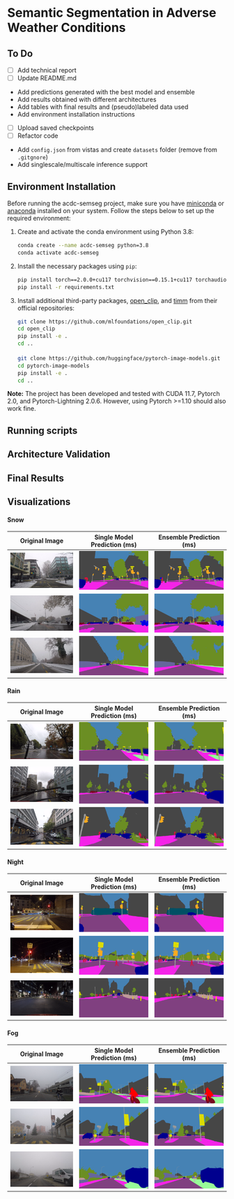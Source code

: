 # Semantic Segmentation in Adverse Weather Conditions

## To Do
- [ ] Add technical report
- [ ] Update README.md
 - Add predictions generated with the best model and ensemble
 - Add results obtained with different architectures 
 - Add tables with final results and (pseudo)labeled data used
 - Add environment installation instructions
- [ ] Upload saved checkpoints
- [ ] Refactor code
 - Add `config.json` from vistas and create `datasets` folder (remove from `.gitgnore`)
 - Add singlescale/multiscale inference support 

## Environment Installation

Before running the acdc-semseg project, make sure you have [miniconda](https://docs.conda.io/en/latest/miniconda.html) or [anaconda](https://docs.anaconda.com/free/anaconda/install/index.html) installed on your system. Follow the steps below to set up the required environment:

1. Create and activate the conda environment using Python 3.8:

   ```bash
   conda create --name acdc-semseg python=3.8
   conda activate acdc-semseg
   ```

2. Install the necessary packages using `pip`:

   ```bash
   pip install torch==2.0.0+cu117 torchvision==0.15.1+cu117 torchaudio==2.0.1 --index-url https://download.pytorch.org/whl/cu117
   pip install -r requirements.txt
   ```

3. Install additional third-party packages, [open_clip](https://github.com/mlfoundations/open_clip), and [timm](https://github.com/huggingface/pytorch-image-models) from their official repositories:

   ```bash
   git clone https://github.com/mlfoundations/open_clip.git
   cd open_clip
   pip install -e .
   cd ..

   git clone https://github.com/huggingface/pytorch-image-models.git
   cd pytorch-image-models
   pip install -e .
   cd ..
   ```

**Note:** The project has been developed and tested with CUDA 11.7, Pytorch 2.0, and Pytorch-Lightning 2.0.6. However, using Pytorch >=1.10 should also work fine.

 ## Running scripts
 ## Architecture Validation
 ## Final Results
 ## Visualizations

#### Snow
| Original Image | Single Model Prediction (ms) | Ensemble Prediction (ms) |
|:--------------:|:----------------------:|:------------------:|
| ![Image 1](/imgs/orig_imgs/snow/GP010176_frame_000643_rgb_anon.png) | ![Prediction 1](/imgs/pred_single/snow/GP010176_frame_000643_colors.png) | ![Ensemble 1](/imgs/pred_ens/snow/GP010176_frame_000643_colors.png) |
| ![Image 2](/imgs/orig_imgs/snow/GP010494_frame_000001_rgb_anon.png) | ![Prediction 2](/imgs/pred_single/snow/GP010494_frame_000001_colors.png) | ![Ensemble 2](/imgs/pred_ens/snow/GP010494_frame_000001_colors.png) |
| ![Image 3](/imgs/orig_imgs/snow/GP010176_frame_000418_rgb_anon.png) | ![Prediction 3](/imgs/pred_single/snow/GP010176_frame_000418_colors.png) | ![Ensemble 3](/imgs/pred_ens/snow/GP010176_frame_000418_colors.png) |
#### Rain
| Original Image | Single Model Prediction (ms) | Ensemble Prediction (ms) |
|:--------------:|:----------------------:|:------------------:|
| ![Image 4](/imgs/orig_imgs/rain/GOPR0573_frame_000246_rgb_anon.png) | ![Prediction 4](/imgs/pred_single/rain/GOPR0573_frame_000246_colors.png) | ![Ensemble 4](/imgs/pred_ens/rain/GOPR0573_frame_000246_colors.png) |
| ![Image 5](/imgs/orig_imgs/rain/GP020573_frame_000353_rgb_anon.png) | ![Prediction 5](/imgs/pred_single/rain/GP020573_frame_000353_colors.png) | ![Ensemble 5](/imgs/pred_ens/rain/GP020573_frame_000353_colors.png) |
| ![Image 6](/imgs/orig_imgs/rain/GP010571_frame_000784_rgb_anon.png) | ![Prediction 6](/imgs/pred_single/rain/GP010571_frame_000784_colors.png) | ![Ensemble 6](/imgs/pred_ens/rain/GP010571_frame_000784_colors.png) |
#### Night

| Original Image | Single Model Prediction (ms) | Ensemble Prediction (ms) |
|:--------------:|:----------------------:|:------------------:|
| ![Image 7](/imgs/orig_imgs/night/GOPR0355_frame_000162_rgb_anon.png) | ![Prediction 7](/imgs/pred_single/night/GOPR0355_frame_000162_colors.png) | ![Ensemble 7](/imgs/pred_ens/night/GOPR0355_frame_000162_colors.png) |
| ![Image 8](/imgs/orig_imgs/night/GOPR0356_frame_000162_rgb_anon.png) | ![Prediction 8](/imgs/pred_single/night/GOPR0356_frame_000162_colors.png) | ![Ensemble 8](/imgs/pred_ens/night/GOPR0356_frame_000162_colors.png) |
| ![Image 9](/imgs/orig_imgs/night/GP010594_frame_000034_rgb_anon.png) | ![Prediction 9](/imgs/pred_single/night/GP010594_frame_000034_colors.png) | ![Ensemble 9](/imgs/pred_ens/night/GP010594_frame_000034_colors.png) |
#### Fog
| Original Image | Single Model Prediction (ms) | Ensemble Prediction (ms) |
|:--------------:|:----------------------:|:------------------:|
| ![Image 10](/imgs/orig_imgs/fog/GP010475_frame_000300_rgb_anon.png) | ![Prediction 10](/imgs/pred_single/fog/GP010475_frame_000300_colors.png) | ![Ensemble 10](/imgs/pred_ens/fog/GP010475_frame_000300_colors.png) |
| ![Image 11](/imgs/orig_imgs/fog/GP010477_frame_000127_rgb_anon.png) | ![Prediction 11](/imgs/pred_single/fog/GP010477_frame_000127_colors.png) | ![Ensemble 11](/imgs/pred_ens/fog/GP010477_frame_000127_colors.png) |
| ![Image 12](/imgs/orig_imgs/fog/GP010478_frame_000167_rgb_anon.png) | ![Prediction 12](/imgs/pred_single/fog/GP010478_frame_000167_colors.png) | ![Ensemble 12](/imgs/pred_ens/fog/GP010478_frame_000167_colors.png) |

